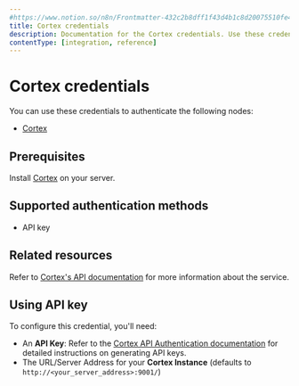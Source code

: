 ```yaml
---
#https://www.notion.so/n8n/Frontmatter-432c2b8dff1f43d4b1c8d20075510fe4
title: Cortex credentials
description: Documentation for the Cortex credentials. Use these credentials to authenticate Cortex in n8n, a workflow automation platform.
contentType: [integration, reference]
---
```


# Cortex credentials

You can use these credentials to authenticate the following nodes:

- [Cortex](/integrations/builtin/app-nodes/n8n-nodes-base.cortex.md)

## Prerequisites

Install [Cortex](https://docs.strangebee.com/cortex/installation-and-configuration/) on your server.

## Supported authentication methods

- API key

## Related resources

Refer to [Cortex's API documentation](https://docs.strangebee.com/cortex/api/api-guide/) for more information about the service.

## Using API key

To configure this credential, you'll need:

- An **API Key**: Refer to the [Cortex API Authentication documentation](https://docs.strangebee.com/cortex/api/api-guide/#authentication) for detailed instructions on generating API keys.
- The URL/Server Address for your **Cortex Instance** (defaults to `http://<your_server_address>:9001/`)

